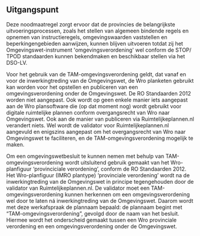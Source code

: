 ## Uitgangspunt

Deze noodmaatregel zorgt ervoor dat de provincies de belangrijkste uitvoeringsprocessen, zoals het stellen van algemeen bindende regels en opnemen van instructieregels, omgevingswaarden vaststellen en beperkingengebieden aanwijzen, kunnen blijven uitvoeren totdat zij het Omgevingswet-instrument 'omgevingsverordening' wel conform de STOP/ TPOD standaarden kunnen bekendmaken en beschikbaar stellen via het DSO-LV. 

Voor het gebruik van de TAM-omgevingsverordening geldt, dat vanaf en voor de inwerkingtreding van de Omgevingswet, de Wro planketen gebruikt kan worden voor het opstellen en publiceren van een omgevingsverordening onder de Omgevingswet. De RO Standaarden 2012 worden niet aangepast. Ook wordt op geen enkele manier iets aangepast aan de Wro plansoftware die (op dat moment nog) wordt gebruikt voor digitale ruimtelijke plannen conform overgangsrecht van Wro naar Omgevingswet. Ook aan de manier van publiceren via Ruimtelijkeplannen.nl verandert niets.
Wel wordt de validator voor Ruimtelijkeplannen.nl aangevuld en enigszins aangepast om het overgangsrecht van Wro naar Omgevingswet te faciliteren, en de TAM-omgevingsverordening mogelijk te maken.

Om een omgevingswetbesluit te kunnen nemen met behulp van TAM-omgevingsverordening wordt uitsluitend gebruik gemaakt van het Wro-planfiguur ‘provinciciale verordening’, conform de RO Standaarden 2012. 
Het Wro-planfiguur (IMRO plantype) ‘provinciale verordening’ wordt na de inwerkingtreding van de Omgevingswet in principe tegengehouden door de validator van Ruimtelijkeplannen.nl. De validator moet een TAM-omgevingsverordening kunnen herkennen om een omgevingsverordening wel door te laten ná inwerkingtreding van de Omgevingswet. Daarom wordt met deze werkafspraak de plannaam bepaald: de plannaam begint met “TAM-omgevingsverordening”, gevolgd door de naam van het besluit. Hiermee wordt het onderscheid gemaakt tussen een Wro provinciale verordening en een omgevingsverordening onder de Omgevingswet.
